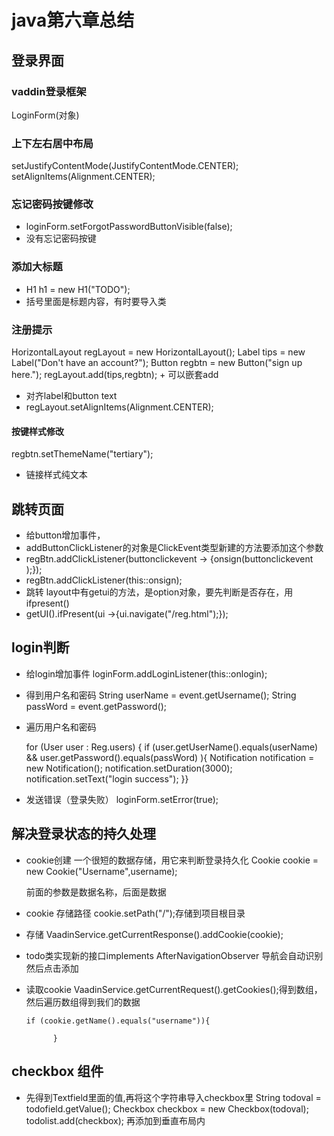 # java第六章总结
## 登录界面
### vaddin登录框架
 LoginForm(对象)
### 上下左右居中布局
setJustifyContentMode(JustifyContentMode.CENTER);
        setAlignItems(Alignment.CENTER);
### 忘记密码按键修改
 +   loginForm.setForgotPasswordButtonVisible(false);
+ 没有忘记密码按键
### 添加大标题
 + H1 h1 = new H1("TODO");
 + 括号里面是标题内容，有时要导入类
### 注册提示
HorizontalLayout regLayout = new HorizontalLayout();
        Label tips = new Label("Don't have an account?");
        Button regbtn = new Button("sign up here.");
        regLayout.add(tips,regbtn);
        + 可以嵌套add
+ 对齐label和button text
+ regLayout.setAlignItems(Alignment.CENTER);
#### 按键样式修改
regbtn.setThemeName("tertiary");
+ 链接样式纯文本
## 跳转页面
+ 给button增加事件，
+ addButtonClickListener的对象是ClickEvent类型新建的方法要添加这个参数
+   regBtn.addClickListener(buttonclickevent -> {onsign(buttonclickevent );});
+   regBtn.addClickListener(this::onsign);
+ 跳转
layout中有getui的方法，是option对象，要先判断是否存在，用ifpresent()
+ getUI().ifPresent(ui ->{ui.navigate("/reg.html");});
## login判断
+ 给login增加事件
loginForm.addLoginListener(this::onlogin);
+ 得到用户名和密码
String userName = event.getUsername();
        String passWord = event.getPassword();
+ 遍历用户名和密码
    
     for (User user : Reg.users) {
     if (user.getUserName().equals(userName) && user.getPassword().equals(passWord) ){
     Notification notification = new Notification();
     notification.setDuration(3000);
     notification.setText("login success");
     }}    


+ 发送错误（登录失败）
  loginForm.setError(true);
## 解决登录状态的持久处理
+ cookie创建
一个很短的数据存储，用它来判断登录持久化
Cookie cookie = new Cookie("Username",username);
    
    前面的参数是数据名称，后面是数据

+ cookie 存储路径
cookie.setPath("/");存储到项目根目录
+ 存储
VaadinService.getCurrentResponse().addCookie(cookie);
+ todo类实现新的接口implements AfterNavigationObserver
导航会自动识别然后点击添加

+ 读取cookie
 VaadinService.getCurrentRequest().getCookies();得到数组，然后遍历数组得到我们的数据
      
      if (cookie.getName().equals("username")){
                
            }
## checkbox 组件
+ 先得到Textfield里面的值,再将这个字符串导入checkbox里
        String todoval = todofield.getValue();
        Checkbox checkbox = new Checkbox(todoval);
        todolist.add(checkbox);
再添加到垂直布局内
    




